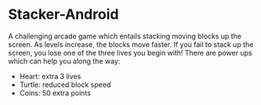 Stacker-Android
===============

A challenging arcade game which entails stacking moving blocks up the screen. As levels increase, the blocks move faster. If you fail to stack up the screen, you lose one of the three lives you begin with! There are power ups which can help you along the way:

- Heart: extra 3 lives
- Turtle: reduced block speed
- Coins: 50 extra points
